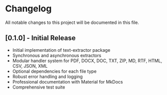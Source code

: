 # Changelog

All notable changes to this project will be documented in this file.

## [0.1.0] - Initial Release

- Initial implementation of text-extractor package
- Synchronous and asynchronous extractors
- Modular handler system for PDF, DOCX, DOC, TXT, ZIP, MD, RTF, HTML, CSV, JSON, XML
- Optional dependencies for each file type
- Robust error handling and logging
- Professional documentation with Material for MkDocs
- Comprehensive test suite